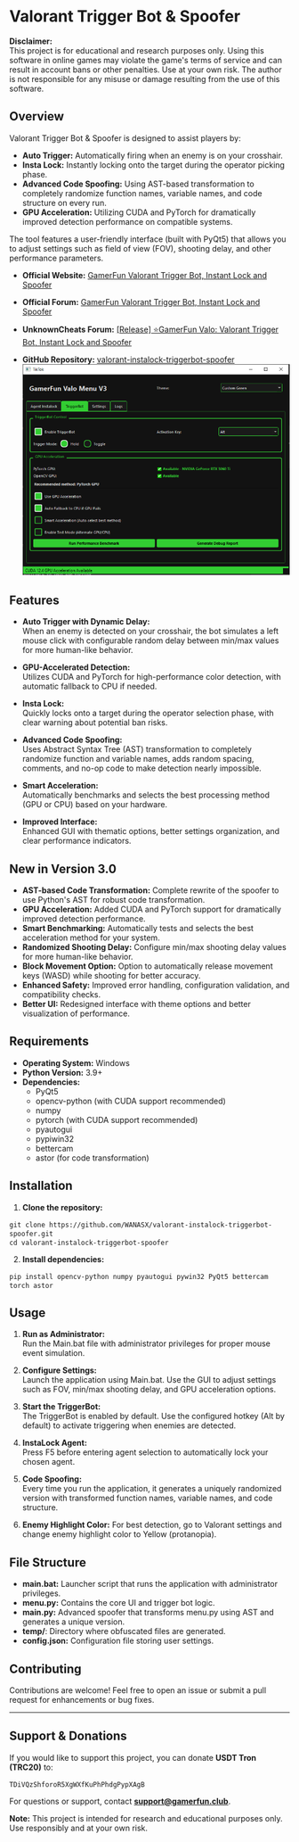 # Valorant Trigger Bot & Spoofer

**Disclaimer:**  
This project is for educational and research purposes only. Using this software in online games may violate the game's terms of service and can result in account bans or other penalties. Use at your own risk. The author is not responsible for any misuse or damage resulting from the use of this software.

## Overview

Valorant Trigger Bot & Spoofer is designed to assist players by:
- **Auto Trigger:** Automatically firing when an enemy is on your crosshair.
- **Insta Lock:** Instantly locking onto the target during the operator picking phase.
- **Advanced Code Spoofing:** Using AST-based transformation to completely randomize function names, variable names, and code structure on every run.
- **GPU Acceleration:** Utilizing CUDA and PyTorch for dramatically improved detection performance on compatible systems.

The tool features a user-friendly interface (built with PyQt5) that allows you to adjust settings such as field of view (FOV), shooting delay, and other performance parameters.

- **Official Website:** [GamerFun Valorant Trigger Bot, Instant Lock and Spoofer
](https://www.gamerfun.club/gamerfun-valorant-trigger-bot-instant-lock-and-spoofer)
- **Official Forum:** [GamerFun Valorant Trigger Bot, Instant Lock and Spoofer
](https://forum.gamerfun.club/threads/gamerfun-valorant-trigger-bot-instant-lock-and-spoofer.863/)

- **UnknownCheats Forum:** [[Release] ⭐GamerFun Valo: Valorant Trigger Bot, Instant Lock and Spoofer](https://www.unknowncheats.me/forum/valorant/690063-gamerfun-valo-valorant-trigger-bot-instant-lock-spoofer.html)
- **GitHub Repository:** [valorant-instalock-triggerbot-spoofer](https://github.com/WANASX/valorant-instalock-triggerbot-spoofer)
![V3 Menu UI](Valo_Menu_V3.PNG)
## Features

- **Auto Trigger with Dynamic Delay:**  
  When an enemy is detected on your crosshair, the bot simulates a left mouse click with configurable random delay between min/max values for more human-like behavior.
  
- **GPU-Accelerated Detection:**  
  Utilizes CUDA and PyTorch for high-performance color detection, with automatic fallback to CPU if needed.
  
- **Insta Lock:**  
  Quickly locks onto a target during the operator selection phase, with clear warning about potential ban risks.
  
- **Advanced Code Spoofing:**  
  Uses Abstract Syntax Tree (AST) transformation to completely randomize function and variable names, adds random spacing, comments, and no-op code to make detection nearly impossible.
  
- **Smart Acceleration:**  
  Automatically benchmarks and selects the best processing method (GPU or CPU) based on your hardware.
  
- **Improved Interface:**  
  Enhanced GUI with thematic options, better settings organization, and clear performance indicators.

## New in Version 3.0

- **AST-based Code Transformation:** Complete rewrite of the spoofer to use Python's AST for robust code transformation.
- **GPU Acceleration:** Added CUDA and PyTorch support for dramatically improved detection performance.
- **Smart Benchmarking:** Automatically tests and selects the best acceleration method for your system.
- **Randomized Shooting Delay:** Configure min/max shooting delay values for more human-like behavior.
- **Block Movement Option:** Option to automatically release movement keys (WASD) while shooting for better accuracy.
- **Enhanced Safety:** Improved error handling, configuration validation, and compatibility checks.
- **Better UI:** Redesigned interface with theme options and better visualization of performance.

## Requirements

- **Operating System:** Windows  
- **Python Version:** 3.9+  
- **Dependencies:**  
  - PyQt5  
  - opencv-python (with CUDA support recommended)
  - numpy  
  - pytorch (with CUDA support recommended)
  - pyautogui  
  - pypiwin32  
  - bettercam  
  - astor (for code transformation)

## Installation

1. **Clone the repository:**
```
git clone https://github.com/WANASX/valorant-instalock-triggerbot-spoofer.git
cd valorant-instalock-triggerbot-spoofer
```
2. **Install dependencies:**
```
pip install opencv-python numpy pyautogui pywin32 PyQt5 bettercam torch astor
```
## Usage

1. **Run as Administrator:**  
   Run the Main.bat file with administrator privileges for proper mouse event simulation.

2. **Configure Settings:**  
   Launch the application using Main.bat. Use the GUI to adjust settings such as FOV, min/max shooting delay, and GPU acceleration options.

3. **Start the TriggerBot:**  
   The TriggerBot is enabled by default. Use the configured hotkey (Alt by default) to activate triggering when enemies are detected.

4. **InstaLock Agent:**  
   Press F5 before entering agent selection to automatically lock your chosen agent.
   
5. **Code Spoofing:**  
   Every time you run the application, it generates a uniquely randomized version with transformed function names, variable names, and code structure.
   
6. **Enemy Highlight Color:**
   For best detection, go to Valorant settings and change enemy highlight color to Yellow (protanopia).

## File Structure

- **main.bat:** Launcher script that runs the application with administrator privileges.
- **menu.py:** Contains the core UI and trigger bot logic.
- **main.py:** Advanced spoofer that transforms menu.py using AST and generates a unique version.
- **temp/**: Directory where obfuscated files are generated.
- **config.json:** Configuration file storing user settings.

## Contributing

Contributions are welcome! Feel free to open an issue or submit a pull request for enhancements or bug fixes.

---

## Support & Donations

If you would like to support this project, you can donate **USDT Tron (TRC20)** to:
```
TDiVQzShforoR5XgWXfKuPhPhdgPypXAgB
```

For questions or support, contact **support@gamerfun.club**.

**Note:** This project is intended for research and educational purposes only. Use responsibly and at your own risk.
